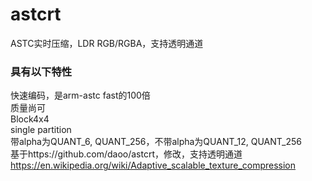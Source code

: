 # astcrt

ASTC实时压缩，LDR RGB/RGBA，支持透明通道<br>

### 具有以下特性

快速编码，是arm-astc fast的100倍<br>
质量尚可<br>
Block4x4<br>
single partition<br>
带alpha为QUANT\_6, QUANT\_256，不带alpha为QUANT\_12, QUANT\_256<br>
基于https://github.com/daoo/astcrt，修改，支持透明通道<br>
https://en.wikipedia.org/wiki/Adaptive_scalable_texture_compression<br>

